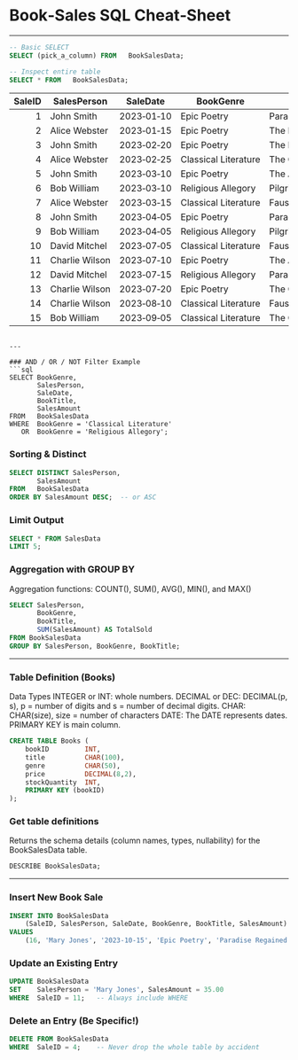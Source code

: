 # Book‑Sales SQL Cheat‑Sheet
---

```sql
-- Basic SELECT
SELECT (pick_a_column) FROM   BookSalesData;

-- Inspect entire table
SELECT * FROM   BookSalesData;
```

| SaleID | SalesPerson   | SaleDate   | BookGenre            | BookTitle            | SalesAmount |
|-------:|---------------|------------|----------------------|----------------------|-------------|
| 1      | John Smith    | 2023‑01‑10 | Epic Poetry          | Paradise Lost        | 500.00      |
| 2      | Alice Webster | 2023‑01‑15 | Epic Poetry          | The Divine Comedy    | 300.50      |
| 3      | John Smith    | 2023‑02‑20 | Epic Poetry          | The Iliad            |  50.00      |
| 4      | Alice Webster | 2023‑02‑25 | Classical Literature | The Odyssey          | 450.75      |
| 5      | John Smith    | 2023‑03‑10 | Epic Poetry          | The Aeneid           | 100.00      |
| 6      | Bob William   | 2023‑03‑10 | Religious Allegory   | Pilgrim's Progress   | 200.00      |
| 7      | Alice Webster | 2023‑03‑15 | Classical Literature | Faust                | 800.75      |
| 8      | John Smith    | 2023‑04‑05 | Epic Poetry          | Paradise Lost        | 550.25      |
| 9      | Bob William   | 2023‑04‑05 | Religious Allegory   | Pilgrim's Progress   | 150.00      |
| 10     | David Mitchel | 2023‑07‑05 | Classical Literature | Faust                | 325.00      |
| 11     | Charlie Wilson| 2023‑07‑10 | Epic Poetry          | The Aeneid           |  45.00      |
| 12     | David Mitchel | 2023‑07‑15 | Religious Allegory   | Paradise Regained    | 125.00      |
| 13     | Charlie Wilson| 2023‑07‑20 | Epic Poetry          | The Odyssey          |  25.50      |
| 14     | Charlie Wilson| 2023‑08‑10 | Classical Literature | Faust                | 700.50      |
| 15     | Bob William   | 2023‑09‑05 | Classical Literature | The Odyssey          | 350.00      |
```

---

### AND / OR / NOT Filter Example
```sql
SELECT BookGenre,
       SalesPerson,
       SaleDate,
       BookTitle,
       SalesAmount
FROM   BookSalesData
WHERE  BookGenre = 'Classical Literature'
   OR  BookGenre = 'Religious Allegory';
```

### Sorting & Distinct
```sql
SELECT DISTINCT SalesPerson,
       SalesAmount
FROM   BookSalesData
ORDER BY SalesAmount DESC;  -- or ASC
```

### Limit Output
```sql
SELECT * FROM SalesData
LIMIT 5;
```
### Aggregation with GROUP BY
Aggregation functions: COUNT(), SUM(), AVG(), MIN(), and MAX()
```sql
SELECT SalesPerson,
       BookGenre,
       BookTitle,
       SUM(SalesAmount) AS TotalSold
FROM BookSalesData
GROUP BY SalesPerson, BookGenre, BookTitle;
```

---

### Table Definition (Books)
Data Types
INTEGER or INT: whole numbers.
DECIMAL or DEC: DECIMAL(p, s), p = number of digits and s = number of decimal digits.
CHAR: CHAR(size), size = number of characters
DATE: The DATE represents dates.
PRIMARY KEY is main column.
```sql
CREATE TABLE Books (
    bookID         INT,
    title          CHAR(100),
    genre          CHAR(50),
    price          DECIMAL(8,2),
    stockQuantity  INT,
    PRIMARY KEY (bookID)
);
```

### Get table definitions
Returns the schema details (column names, types, nullability) for the BookSalesData table.
```sql
DESCRIBE BookSalesData;
```
---

### Insert New Book Sale
```sql
INSERT INTO BookSalesData
    (SaleID, SalesPerson, SaleDate, BookGenre, BookTitle, SalesAmount)
VALUES
    (16, 'Mary Jones', '2023‑10‑15', 'Epic Poetry', 'Paradise Regained', 800.00);
```

### Update an Existing Entry
```sql
UPDATE BookSalesData
SET    SalesPerson = 'Mary Jones', SalesAmount = 35.00
WHERE  SaleID = 11;   -- Always include WHERE
```

### Delete an Entry (Be Specific!)
```sql
DELETE FROM BookSalesData
WHERE  SaleID = 4;    -- Never drop the whole table by accident
```




